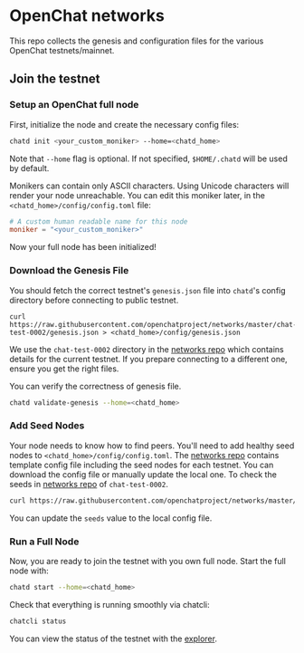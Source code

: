 # OpenChat networks
This repo collects the genesis and configuration files for the various OpenChat testnets/mainnet.

## Join the testnet
### Setup an OpenChat full node
First, initialize the node and create the necessary config files:
```bash
chatd init <your_custom_moniker> --home=<chatd_home> 
```
Note that `--home` flag is optional. If not specified, `$HOME/.chatd` will be used by default.

Monikers can contain only ASCII characters. Using Unicode characters will render your node unreachable.
You can edit this moniker later, in the `<chatd_home>/config/config.toml` file:

```toml
# A custom human readable name for this node
moniker = "<your_custom_moniker>"
```
Now your full node has been initialized! 

### Download the Genesis File
You should fetch the correct testnet's `genesis.json` file into `chatd`'s config directory before connecting to public testnet.

```
curl https://raw.githubusercontent.com/openchatproject/networks/master/chat-test-0002/genesis.json > <chatd_home>/config/genesis.json
```

We use the `chat-test-0002` directory in the [networks repo](https://github.com/openchatproject/networks) which contains details for the current testnet. If you prepare connecting to a different one, ensure you get the right files.

You can verify the correctness of genesis file.
```bash
chatd validate-genesis --home=<chatd_home>
```

### Add Seed Nodes

Your node needs to know how to find peers. You'll need to add healthy seed nodes to `<chatd_home>/config/config.toml`. The [networks repo](https://github.com/openchatproject/networks) contains template config file including the seed nodes for each testnet. You can download the config file or manually update the local one.
To check the seeds in [networks repo](https://github.com/openchatproject/networks) of `chat-test-0002`.

```bash
curl https://raw.githubusercontent.com/openchatproject/networks/master/chat-test-0002/config.toml | grep 'seeds = '
```

You can update the `seeds` value to the local config file.

### Run a Full Node 
Now, you are ready to join the testnet with you own full node.
Start the full node with:

```bash
chatd start --home=<chatd_home>
```
Check that everything is running smoothly via chatcli:
```bash
chatcli status
```
You can view the status of the testnet with the [explorer](http://testnet.openchat.co). 

